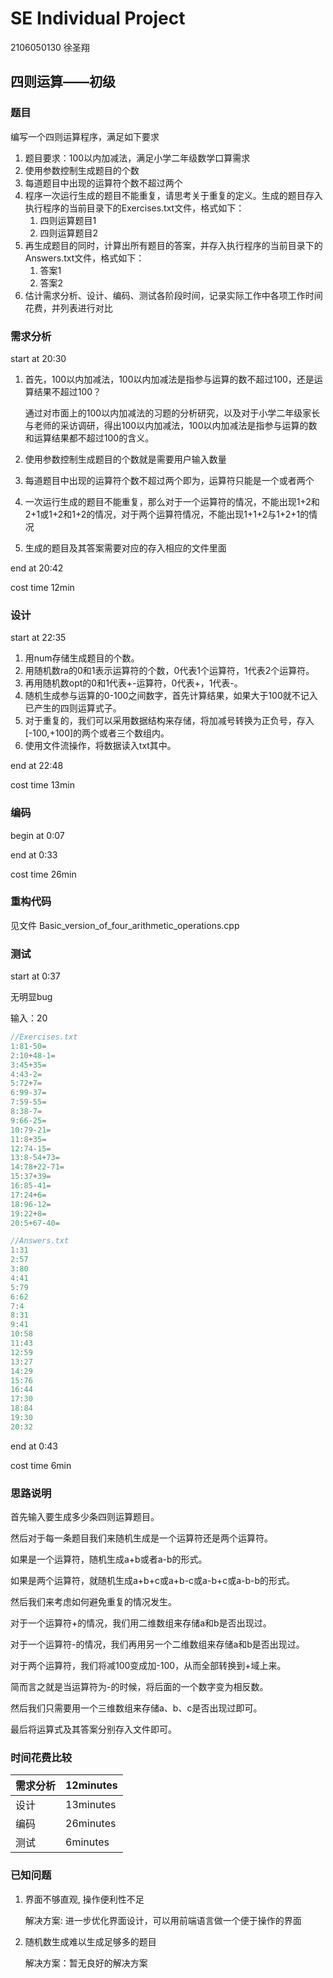 # SE Individual Project 

2106050130 徐圣翔


## 四则运算——初级

### 题目

编写一个四则运算程序，满足如下要求

1. 题目要求：100以内加减法，满足小学二年级数学口算需求
2. 使用参数控制生成题目的个数
3. 每道题目中出现的运算符个数不超过两个
4. 程序一次运行生成的题目不能重复，请思考关于重复的定义。生成的题目存入执行程序的当前目录下的Exercises.txt文件，格式如下：
   1. 四则运算题目1
   2. 四则运算题目2
5. 再生成题目的同时，计算出所有题目的答案，并存入执行程序的当前目录下的Answers.txt文件，格式如下：
   1. 答案1
   2. 答案2
6. 估计需求分析、设计、编码、测试各阶段时间，记录实际工作中各项工作时间花费，并列表进行对比

### 需求分析

start at 20:30

1. 首先，100以内加减法，100以内加减法是指参与运算的数不超过100，还是运算结果不超过100？

   通过对市面上的100以内加减法的习题的分析研究，以及对于小学二年级家长与老师的采访调研，得出100以内加减法，100以内加减法是指参与运算的数和运算结果都不超过100的含义。

2. 使用参数控制生成题目的个数就是需要用户输入数量

3. 每道题目中出现的运算符个数不超过两个即为，运算符只能是一个或者两个

4. 一次运行生成的题目不能重复，那么对于一个运算符的情况，不能出现1+2和2+1或1+2和1+2的情况，对于两个运算符情况，不能出现1+1+2与1+2+1的情况

5. 生成的题目及其答案需要对应的存入相应的文件里面

end at 20:42

cost time 12min

### 设计

start at 22:35

1. 用num存储生成题目的个数。
2. 用随机数ra的0和1表示运算符的个数，0代表1个运算符，1代表2个运算符。
3. 再用随机数opt的0和1代表+-运算符，0代表+，1代表-。
4. 随机生成参与运算的0-100之间数字，首先计算结果，如果大于100就不记入已产生的四则运算式子。
5. 对于重复的，我们可以采用数据结构来存储，将加减号转换为正负号，存入[-100,+100]的两个或者三个数组内。
6. 使用文件流操作，将数据读入txt其中。

end at 22:48 

cost time 13min

### 编码

begin at 0:07

end at 0:33

cost time 26min

### 重构代码

见文件 Basic_version_of_four_arithmetic_operations.cpp

### 测试

start at 0:37

无明显bug

输入：20

```cpp
//Exercises.txt
1:81-50=
2:10+48-1=
3:45+35=
4:43-2=
5:72+7=
6:99-37=
7:59-55=
8:38-7=
9:66-25=
10:79-21=
11:8+35=
12:74-15=
13:8-54+73=
14:78+22-71=
15:37+39=
16:85-41=
17:24+6=
18:96-12=
19:22+8=
20:5+67-40=
```

```cpp
//Answers.txt
1:31
2:57
3:80
4:41
5:79
6:62
7:4
8:31
9:41
10:58
11:43
12:59
13:27
14:29
15:76
16:44
17:30
18:84
19:30
20:32
```

end at 0:43

cost time 6min

### 思路说明

首先输入要生成多少条四则运算题目。

然后对于每一条题目我们来随机生成是一个运算符还是两个运算符。

如果是一个运算符，随机生成a+b或者a-b的形式。

如果是两个运算符，就随机生成a+b+c或a+b-c或a-b+c或a-b-b的形式。

然后我们来考虑如何避免重复的情况发生。

对于一个运算符+的情况，我们用二维数组来存储a和b是否出现过。

对于一个运算符-的情况，我们再用另一个二维数组来存储a和b是否出现过。

对于两个运算符，我们将减100变成加-100，从而全部转换到+域上来。

简而言之就是当运算符为-的时候，将后面的一个数字变为相反数。

然后我们只需要用一个三维数组来存储a、b、c是否出现过即可。

最后将运算式及其答案分别存入文件即可。

### 时间花费比较

| 需求分析 | 12minutes |
| -------- | --------- |
| 设计     | 13minutes |
| 编码     | 26minutes |
| 测试     | 6minutes  |

### 已知问题

1. 界面不够直观, 操作便利性不足

	解决方案: 进一步优化界面设计，可以用前端语言做一个便于操作的界面

2. 随机数生成难以生成足够多的题目

   解决方案：暂无良好的解决方案

